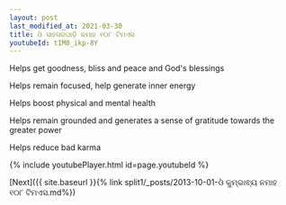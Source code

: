 ```yaml
---
layout: post
last_modified_at: 2021-03-30
title: ଓଁ ସାହସରପାଡ଼ି ନମାହ ୧୦୮ ଟିମଏସ
youtubeId: tIM0_ikp-8Y
---
```

 
 
Helps get goodness, bliss and peace and God's blessings
 
Helps remain focused, help generate inner energy 
 
Helps boost physical and mental health 
 
Helps remain grounded and generates a sense of gratitude towards the greater power 
 
Helps reduce bad karma
 
 
 
 


{% include youtubePlayer.html id=page.youtubeId %}
 
[Next]({{ site.baseurl }}{% link  split1/_posts/2013-10-01-ଓଁ କୁମ୍ଭାଵ୍ୟ ନମାହ ୧୦୮ ଟିମଏସ.md%})
 
